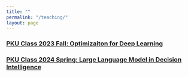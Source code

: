```yaml
---
title: ""
permalink: "/teaching/"
layout: page
---
```


### [PKU Class 2023 Fall: Optimizaiton for Deep Learning](./DLOpt2023.md)

### [PKU Class 2024 Spring: Large Language Model in Decision Intelligence](https://github.com/kunyuan827/kunyuan827.github.io/raw/master/llm2024.md)
